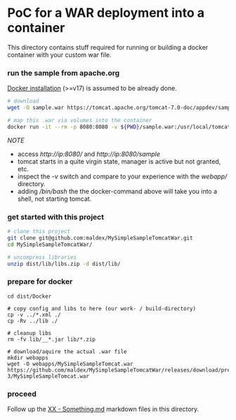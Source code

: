 # PoC for a WAR deployment into a container

This directory contains stuff required for running or building a docker container with your custom war file. 

### run the sample from apache.org
[Docker installation](README.docker-install.md) (>=v17) is assumed to be already done.
```bash
# download
wget -O sample.war https://tomcat.apache.org/tomcat-7.0-doc/appdev/sample/sample.war

# map this .war via volumes into the container
docker run -it --rm -p 8080:8080 -v ${PWD}/sample.war:/usr/local/tomcat/webapps/sample.war tomcat:8.5.33-jre8
```
>
*NOTE*
- access _http://ip:8080/_ and _http://ip:8080/sample_ 
- tomcat starts in a quite virgin state, manager is active but not granted, etc.
- inspect the _-v_ switch and compare to your experience with the _webapp/_ directory.
- adding _/bin/bash_ the the docker-command above will take you into a shell, not starting tomcat.
> 

### get started with this project
```bash
# clone this project
git clone git@github.com:maldex/MySimpleSampleTomcatWar.git
cd MySimpleSampleTomcatWar/

# uncompress libraries
unzip dist/lib/libs.zip -d dist/lib/
```

### prepare for docker
```
cd dist/Docker

# copy config and libs to here (our work- / build-directory)
cp -v ../*.xml ./
cp -Rv ../lib ./

# cleanup libs
rm -fv lib/__*.jar lib/*.zip

# download/aquire the actual .war file
mkdir webapps
wget -O webapps/MySimpleSampleTomcat.war https://github.com/maldex/MySimpleSampleTomcatWar/releases/download/pre-3/MySimpleSampleTomcat.war
```

### proceed 
Follow up the [XX - Something.md](ls_-lah_./*.md) markdown files in this directory.